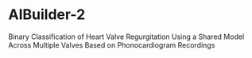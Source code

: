 # AIBuilder-2
Binary Classification of Heart Valve Regurgitation Using a Shared Model Across Multiple Valves Based on Phonocardiogram Recordings
